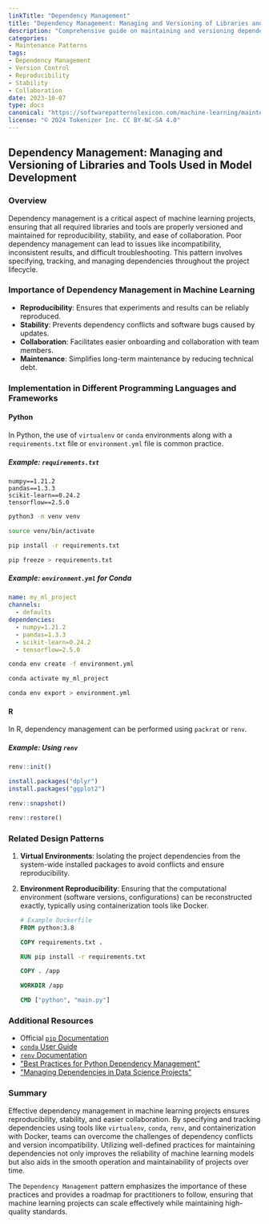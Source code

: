 ```yaml
---
linkTitle: "Dependency Management"
title: "Dependency Management: Managing and Versioning of Libraries and Tools Used in Model Development"
description: "Comprehensive guide on maintaining and versioning dependencies effectively to ensure reproducibility, stability, and collaboration in machine learning projects."
categories:
- Maintenance Patterns
tags:
- Dependency Management
- Version Control
- Reproducibility
- Stability
- Collaboration
date: 2023-10-07
type: docs
canonical: "https://softwarepatternslexicon.com/machine-learning/maintenance-patterns/version-management/dependency-management"
license: "© 2024 Tokenizer Inc. CC BY-NC-SA 4.0"
---
```


## Dependency Management: Managing and Versioning of Libraries and Tools Used in Model Development

### Overview
Dependency management is a critical aspect of machine learning projects, ensuring that all required libraries and tools are properly versioned and maintained for reproducibility, stability, and ease of collaboration. Poor dependency management can lead to issues like incompatibility, inconsistent results, and difficult troubleshooting. This pattern involves specifying, tracking, and managing dependencies throughout the project lifecycle.

### Importance of Dependency Management in Machine Learning

- **Reproducibility**: Ensures that experiments and results can be reliably reproduced.
- **Stability**: Prevents dependency conflicts and software bugs caused by updates.
- **Collaboration**: Facilitates easier onboarding and collaboration with team members.
- **Maintenance**: Simplifies long-term maintenance by reducing technical debt.

### Implementation in Different Programming Languages and Frameworks

#### Python
In Python, the use of `virtualenv` or `conda` environments along with a `requirements.txt` file or `environment.yml` file is common practice.

##### Example: `requirements.txt`
```plaintext
numpy==1.21.2
pandas==1.3.3
scikit-learn==0.24.2
tensorflow==2.5.0
```

```bash
python3 -m venv venv

source venv/bin/activate

pip install -r requirements.txt

pip freeze > requirements.txt
```

##### Example: `environment.yml` for Conda
```yaml
name: my_ml_project
channels:
  - defaults
dependencies:
  - numpy=1.21.2
  - pandas=1.3.3
  - scikit-learn=0.24.2
  - tensorflow=2.5.0
```

```bash
conda env create -f environment.yml

conda activate my_ml_project

conda env export > environment.yml
```

#### R
In R, dependency management can be performed using `packrat` or `renv`.

##### Example: Using `renv`
```R
renv::init()

install.packages("dplyr")
install.packages("ggplot2")

renv::snapshot()

renv::restore()
```

### Related Design Patterns

1. **Virtual Environments**: Isolating the project dependencies from the system-wide installed packages to avoid conflicts and ensure reproducibility.
   
2. **Environment Reproducibility**: Ensuring that the computational environment (software versions, configurations) can be reconstructed exactly, typically using containerization tools like Docker.

   ```dockerfile
   # Example Dockerfile
   FROM python:3.8

   COPY requirements.txt .

   RUN pip install -r requirements.txt

   COPY . /app

   WORKDIR /app

   CMD ["python", "main.py"]
   ```

### Additional Resources

- Official [`pip` Documentation](https://pip.pypa.io/en/stable/)
- [`conda` User Guide](https://docs.conda.io/projects/conda/en/latest/user-guide/)
- [`renv` Documentation](https://rstudio.github.io/renv/articles/renv.html)
- ["Best Practices for Python Dependency Management"](https://realpython.com/python-dependency-management/)
- ["Managing Dependencies in Data Science Projects"](https://towardsdatascience.com/managing-dependencies-in-data-science-projects-b0a7de189c96)

### Summary

Effective dependency management in machine learning projects ensures reproducibility, stability, and easier collaboration. By specifying and tracking dependencies using tools like `virtualenv`, `conda`, `renv`, and containerization with Docker, teams can overcome the challenges of dependency conflicts and version incompatibility. Utilizing well-defined practices for maintaining dependencies not only improves the reliability of machine learning models but also aids in the smooth operation and maintainability of projects over time.

The `Dependency Management` pattern emphasizes the importance of these practices and provides a roadmap for practitioners to follow, ensuring that machine learning projects can scale effectively while maintaining high-quality standards.
